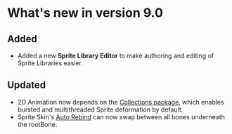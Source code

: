 # What's new in version 9.0

## Added
- Added a new **Sprite Library Editor** to make authoring and editing of Sprite Libraries easier.

## Updated
- 2D Animation now depends on the [Collections package](https://docs.unity3d.com/Packages/com.unity.collections@latest), which enables bursted and multithreaded Sprite deformation by default. 
- Sprite Skin's [Auto Rebind](SpriteSkin.md#auto-rebind) can now swap between all bones underneath the rootBone.